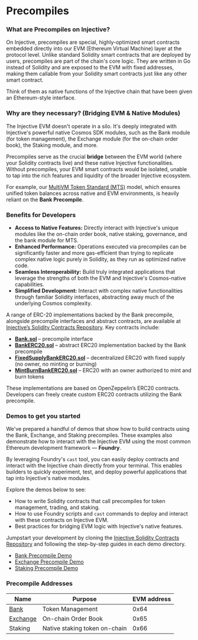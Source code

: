 # Precompiles

### **What are Precompiles on Injective?**

On Injective, precompiles are special, highly-optimized smart contracts embedded directly into our EVM (Ethereum Virtual Machine) layer at the protocol level. Unlike standard Solidity smart contracts that are deployed by users, precompiles are part of the chain's core logic. They are written in Go instead of Solidity and are exposed to the EVM with fixed addresses, making them callable from your Solidity smart contracts just like any other smart contract.

Think of them as native functions of the Injective chain that have been given an Ethereum-style interface.

### **Why are they necessary? (Bridging EVM & Native Modules)**

The Injective EVM doesn't operate in a silo. It's deeply integrated with Injective's powerful native Cosmos SDK modules, such as the Bank module (for token management), the Exchange module (for the on-chain order book), the Staking module, and more.

Precompiles serve as the crucial **bridge** between the EVM world (where your Solidity contracts live) and these native Injective functionalities. Without precompiles, your EVM smart contracts would be isolated, unable to tap into the rich features and liquidity of the broader Injective ecosystem.

For example, our [MultiVM Token Standard (MTS)](../multivm-token-standard.md) model, which ensures unified token balances across native and EVM environments, is heavily reliant on the **Bank Precompile**.

### **Benefits for Developers**

* **Access to Native Features:** Directly interact with Injective's unique modules like the on-chain order book, native staking, governance, and the bank module for MTS.
* **Enhanced Performance:** Operations executed via precompiles can be significantly faster and more gas-efficient than trying to replicate complex native logic purely in Solidity, as they run as optimized native code.
* **Seamless Interoperability:** Build truly integrated applications that leverage the strengths of both the EVM and Injective's Cosmos-native capabilities.
* **Simplified Development:** Interact with complex native functionalities through familiar Solidity interfaces, abstracting away much of the underlying Cosmos complexity.

A range of ERC-20 implementations backed by the Bank precompile, alongside precompile interfaces and abstract contracts, are available at [Injective’s Solidity Contracts Repository](https://github.com/InjectiveLabs/solidity-contracts). Key contracts include:

* [**Bank.sol**](https://github.com/InjectiveLabs/solidity-contracts/blob/master/src/Bank.sol) – precompile interface
* [**BankERC20.sol**](https://github.com/InjectiveLabs/solidity-contracts/blob/master/src/BankERC20.sol) – abstract ERC20 implementation backed by the Bank precompile
* [**FixedSupplyBankERC20.sol**](https://github.com/InjectiveLabs/solidity-contracts/blob/master/src/FixedSupplyBankERC20.sol) – decentralized ERC20 with fixed supply (no owner, no minting or burning)
* [**MintBurnBankERC20.sol**](https://github.com/InjectiveLabs/solidity-contracts/blob/master/src/MintBurnBankERC20.sol) – ERC20 with an owner authorized to mint and burn tokens

These implementations are based on OpenZeppelin’s ERC20 contracts. Developers can freely create custom ERC20 contracts utilizing the Bank precompile.

### Demos to get you started

We've prepared a handful of demos that show how to build contracts using the Bank, Exchange, and Staking precompiles. These examples also demonstrate how to interact with the Injective EVM using the most common Ethereum development framework — **Foundry**.

By leveraging Foundry's `cast` tool, you can easily deploy contracts and interact with the Injective chain directly from your terminal. This enables builders to quickly experiment, test, and deploy powerful applications that tap into Injective's native modules.

Explore the demos below to see:

- How to write Solidity contracts that call precompiles for token management, trading, and staking.
- How to use Foundry scripts and `cast` commands to deploy and interact with these contracts on Injective EVM.
- Best practices for bridging EVM logic with Injective's native features.

Jumpstart your development by cloning the [Injective Solidity Contracts Repository](https://github.com/InjectiveLabs/solidity-contracts/tree/master/demos) and following the step-by-step guides in each demo directory.

* [Bank Precompile Demo](https://github.com/InjectiveLabs/solidity-contracts/tree/master/demos/erc20)
* [Exchange Precompile Demo](https://github.com/InjectiveLabs/solidity-contracts/tree/master/demos/exchange)
* [Staking Precompile Demo](https://github.com/InjectiveLabs/solidity-contracts/tree/master/demos/staking)

### Precompile Addresses

| Name                               | Purpose                       | EVM address |
| ---------------------------------- | ----------------------------- | ----------- |
| [Bank](bank-precompile.md)         | Token Management              | 0x64        |
| [Exchange](exchange-precompile.md) | On-chain Order Book           | 0x65        |
| Staking                            | Native staking token on-chain | 0x66        |
